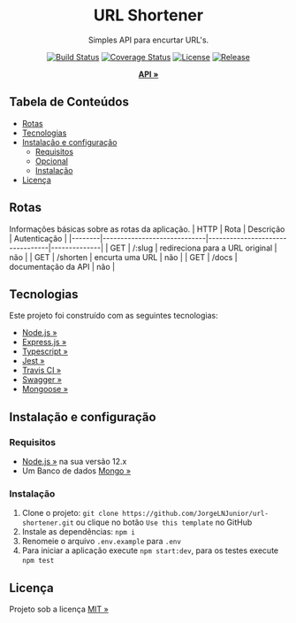 <div align="center" id="title">
  <h1>URL Shortener</h1>
</div>

<div align="center" id="short-description">

Simples API para encurtar URL's.

</div>

<div align="center" id="badges">

[![Build Status](https://travis-ci.com/JorgeLNJunior/url-shortener.svg?token=sPCsEGZzX3GY8pdsd4C8&branch=master)](https://travis-ci.com/JorgeLNJunior/url-shortener)
[![Coverage Status](https://coveralls.io/repos/github/JorgeLNJunior/url-shortener/badge.svg?branch=master&service=github)](https://coveralls.io/github/JorgeLNJunior/url-shortener?branch=master)
[![License](https://img.shields.io/github/license/JorgeLNJunior/url-shortener)](https://github.com/JorgeLNJunior/url-shortener/blob/master/LICENSE.md)
[![Release](https://img.shields.io/github/v/release/JorgeLNJunior/url-shortener?color=lgreen)](https://github.com/JorgeLNJunior/url-shortener/releases)

</div>

<div align="center">

[**API »**](https://github.com/JorgeLNJunior/url-shortener)

</div>

## Tabela de Conteúdos
* [Rotas](https://github.com/JorgeLNJunior/url-shortener#rotas)
* [Tecnologias](https://github.com/JorgeLNJunior/url-shortener#tecnologias)
* [Instalação e configuração](https://github.com/JorgeLNJunior/url-shortener#instala%C3%A7%C3%A3o-e-configura%C3%A7%C3%A3o)
  * [Requisitos](https://github.com/JorgeLNJunior/url-shortener#requisitos)
  * [Opcional](https://github.com/JorgeLNJunior/url-shortener#requisitos)
  * [Instalação](https://github.com/JorgeLNJunior/url-shortener#instala%C3%A7%C3%A3o)
* [Licença](https://github.com/JorgeLNJunior/url-shortener#licen%C3%A7a)

## Rotas

Informações básicas sobre as rotas da aplicação.
| HTTP   | Rota                        | Descrição                       | Autenticação |
|--------|-----------------------------|---------------------------------|--------------|
| GET    | /:slug                      | redireciona para a URL original | não          |
| GET    | /shorten                    | encurta uma URL                 | não          |
| GET    | /docs                       | documentação da API             | não          |

## Tecnologias
Este projeto foi construído com as seguintes tecnologias:
- [Node.js »](https://nodejs.org)
- [Express.js »](https://expressjs.com)
- [Typescript »](https://www.typescriptlang.org)
- [Jest »](https://jestjs.io)
- [Travis CI »](https://travis-ci.org)
- [Swagger »](https://swagger.io)
- [Mongoose »](https://mongoosejs.com)

## Instalação e configuração
### Requisitos
  - [Node.js »](https://nodejs.org/en/download) na sua versão 12.x
  - Um Banco de dados [Mongo »](https://www.mongodb.com)

### Instalação
  1. Clone o projeto: `git clone https://github.com/JorgeLNJunior/url-shortener.git` ou clique no botão `Use this template` no GitHub
  2. Instale as dependências: `npm i`
  3. Renomeie o arquivo `.env.example` para `.env`
  4. Para iniciar a aplicação execute `npm start:dev`, para os testes execute `npm test`

## Licença
Projeto sob a licença [MIT »](https://github.com/JorgeLNJunior/url-shortener/blob/master/LICENSE.md)
